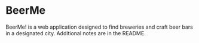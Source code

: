 # BeerMe
BeerMe! is a web application designed to find breweries and craft beer bars in a designated city. Additional notes are in the README.
